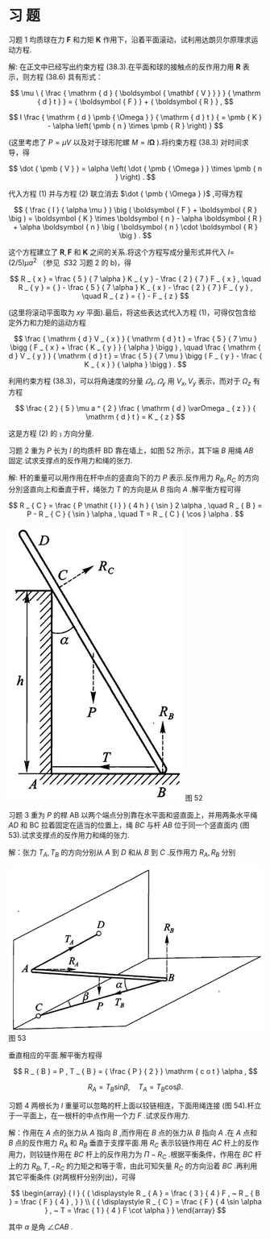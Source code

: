 # 习 题

习题 1 均质球在力 $\pmb { F }$ 和力矩 $\pmb { K }$ 作用下，沿着平面滚动，试利用达朗贝尔原理求运动方程.

解: 在正文中已经写出约束方程 (38.3).在平面和球的接触点的反作用力用 $\pmb R$ 表示，则方程 (38.6) 具有形式：

$$
\mu \ { \frac { \mathrm { d } { \boldsymbol { \mathbf { V } } } } { \mathrm { d } t } } = { \boldsymbol { F } } + { \boldsymbol { R } } ,
$$

$$
I \frac { \mathrm { d } \pmb { \Omega } } { \mathrm { d } t } { = \pmb { K } - \alpha \left( \pmb { n } \times \pmb { R } \right) }
$$

(这里考虑了 $P = \mu V$ 以及对于球形陀螺 $M = I \pmb { \Omega }$ ).将约束方程 (38.3) 对时间求导，得

$$
\dot { \pmb { V } } = \alpha \left( \dot { \pmb { \Omega } } \times \pmb { n } \right) .
$$

代入方程 (1) 并与方程 (2) 联立消去 $\dot { \pmb { \Omega } }$ ,可得方程

$$
{ \frac { I } { \alpha \mu } } \big ( \boldsymbol { F } + \boldsymbol { R } \big ) = \boldsymbol { K } \times \boldsymbol { n } - \alpha \boldsymbol { R } + \alpha \boldsymbol { n } \big ( \boldsymbol { n } \cdot \boldsymbol { R } \big ) .
$$

这个方程建立了 $\boldsymbol { R } , \boldsymbol { F }$ 和 $\pmb { K }$ 之间的关系.将这个方程写成分量形式并代入 $I =$ $( 2 / 5 ) \mu a ^ { 2 }$ （参见 $\ S 3 2$ 习题 2 的 b)，得

$$
R _ { x } = \frac { 5 } { 7 \alpha } K _ { y } - \frac { 2 } { 7 } F _ { x } , \quad R _ { y } = { } - \frac { 5 } { 7 \alpha } K _ { x } - \frac { 2 } { 7 } F _ { y } , \quad R _ { z } = { } - F _ { z }
$$

(这里将滚动平面取为 $x y$ 平面).最后，将这些表达式代入方程 (1)，可得仅包含给定外力和力矩的运动方程

$$
\frac { \mathrm { d } V _ { x } } { \mathrm { d } t } = \frac { 5 } { 7 \mu } \bigg ( F _ { x } + \frac { K _ { y } } { \alpha } \bigg ) , \quad \frac { \mathrm { d } V _ { y } } { \mathrm { d } t } = \frac { 5 } { 7 \mu } \bigg ( F _ { y } - \frac { K _ { x } } { \alpha } \bigg ) .
$$

利用约束方程 (38.3)，可以将角速度的分量 $\varOmega _ { x } , \varOmega _ { y }$ 用 $V _ { x } , V _ { y }$ 表示，而对于 $\Omega _ { z }$ 有方程

$$
\frac { 2 } { 5 } \mu a ^ { 2 } \frac { \mathrm { d } \varOmega _ { z } } { \mathrm { d } t } = K _ { z }
$$

这是方程 (2) 的 $\mathfrak { z }$ 方向分量.

习题 2 重为 $P$ 长为 $l$ 的均质杆 BD 靠在墙上，如图 52 所示，其下端 $B$ 用绳 $A B$ 固定.试求支撑点的反作用力和绳的张力.

解: 杆的重量可以用作用在杆中点的竖直向下的力 $P$ 表示.反作用力 $R _ { B } , R _ { C }$ 的方向分別竖直向上和垂直于杆，绳张力 $T$ 的方向是从 $B$ 指向 $A$ .解平衡方程可得

$$
R _ { C } = \frac { P \mathit { l } } { 4 h } { \sin } 2 \alpha , \quad R _ { B } = P - R _ { C } { \sin } \alpha , \quad T = R _ { C } { \cos } \alpha .
$$

![](images/4e0c70504d9d72f9f21af8244fe056c08dcd2dce36c788445f7276ddd8a8d9e2.jpg)
图 52

习题 3 重为 $P$ 的桿 AB 以两个端点分別靠在水平面和竖直面上，并用两条水平绳 $A D$ 和 BC 拉着固定在适当的位置上，绳 $B C$ 与杆 $A B$ 位于同一个竖直面内 (图 53).试求支撑点的反作用力和绳的张力.

解：张力 $T _ { A } , T _ { B }$ 的方向分别从 $A$ 到 $D$ 和从 $B$ 到 $C$ .反作用力 $R _ { A } , R _ { B }$ 分别

![](images/767cd071f9465204b98603a9c38309a06f49f366dda5dfc7225922494895f654.jpg)
图 53

垂直相应的平面.解平衡方程得

$$
R _ { B } = P , T _ { B } = { \frac { P } { 2 } } \mathrm { c o t } \alpha ,
$$

$$
R _ { A } = T _ { B } \mathrm { s i n } \beta , \quad T _ { A } = T _ { B } \mathrm { c o s } \beta .
$$

习题 4 两根长为 $l$ 重量可以忽略的杆上面以铰链相连，下面用绳连接 (图 54).杆立于一平面上，在一根杆的中点作用一个力 $F$ .试求反作用力.

解：作用在 $A$ 点的张力从 $A$ 指向 $B$ ,而作用在 $B$ 点的张力从 $B$ 指向 $A$ .在 $A$ 点和 $B$ 点的反作用力 $R _ { A }$ 和 $R _ { B }$ 垂直于支撑平面.用 $R _ { C }$ 表示铰链作用在 $A C$ 杆上的反作用力，则铰链作用在 $B C$ 杆上的反作用力为 $\mathit { \Pi } - R _ { C }$ .根据平衡条件，作用在 $B C$ 杆上的力 $R _ { B } , T , - R _ { C }$ 的力矩之和等于零，由此可知矢量 $R _ { C }$ 的方向沿着 $B C$ .再利用其它平衡条件 (对两根杆分别列出)，可得

$$
\begin{array} { l } { { \displaystyle R _ { A } = \frac { 3 } { 4 } F , ~ R _ { B } = \frac { F } { 4 } , } } \\ { { \displaystyle R _ { C } = \frac { F } { 4 \sin \alpha } , ~ T = \frac { 1 } { 4 } F \cot \alpha } } \end{array}
$$

其中 $\alpha$ 是角 $\angle C A B$ .
